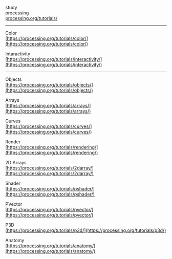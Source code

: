 study  
processing  
[processing.org/tutorials/](https://processing.org/tutorials/)  


---  


Color  
[https://processing.org/tutorials/color/](https://processing.org/tutorials/color/)  


Intaractivity  
[https://processing.org/tutorials/interactivity/](https://processing.org/tutorials/interactivity/)  

---  

Objects  
[https://processing.org/tutorials/objects/](https://processing.org/tutorials/objects/)  



Arrays  
[https://processing.org/tutorials/arrays/](https://processing.org/tutorials/arrays/)  

Curves  
[https://processing.org/tutorials/curves/](https://processing.org/tutorials/curves/)  

Render  
[https://processing.org/tutorials/rendering/](https://processing.org/tutorials/rendering/)  

2D Arrays  
[https://processing.org/tutorials/2darray/](https://processing.org/tutorials/2darray/)  

Shader  
[https://processing.org/tutorials/pshader/](https://processing.org/tutorials/pshader/)  

PVector  
[https://processing.org/tutorials/pvector/](https://processing.org/tutorials/pvector/)  

P3D  
[https://processing.org/tutorials/p3d/](https://processing.org/tutorials/p3d/)  

Anatomy  
[https://processing.org/tutorials/anatomy/](https://processing.org/tutorials/anatomy/)  
